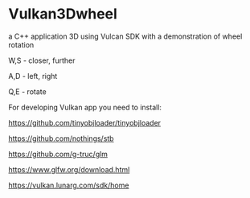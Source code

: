 # Vulkan3Dwheel
a C++ application 3D using Vulcan SDK with a demonstration of wheel rotation

W,S - closer, further

A,D - left, right

Q,E - rotate

For developing Vulkan app you need to install:

https://github.com/tinyobjloader/tinyobjloader

https://github.com/nothings/stb

https://github.com/g-truc/glm

https://www.glfw.org/download.html

https://vulkan.lunarg.com/sdk/home
